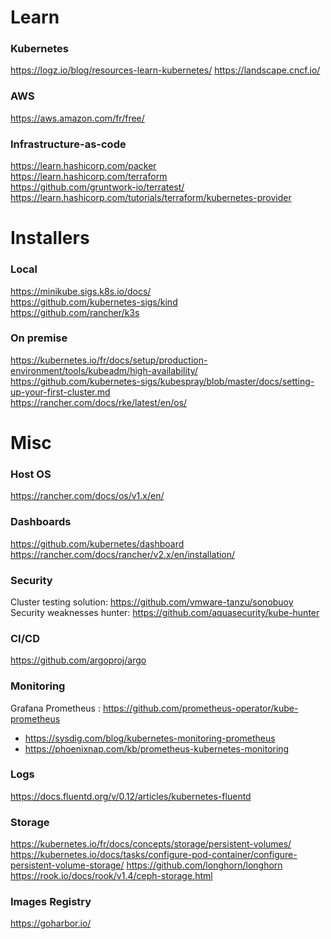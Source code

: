 # Learn

### Kubernetes
https://logz.io/blog/resources-learn-kubernetes/
https://landscape.cncf.io/

### AWS
https://aws.amazon.com/fr/free/  

### Infrastructure-as-code
https://learn.hashicorp.com/packer  
https://learn.hashicorp.com/terraform  
https://github.com/gruntwork-io/terratest/  
https://learn.hashicorp.com/tutorials/terraform/kubernetes-provider

# Installers

### Local
https://minikube.sigs.k8s.io/docs/  
https://github.com/kubernetes-sigs/kind  
https://github.com/rancher/k3s  

### On premise
https://kubernetes.io/fr/docs/setup/production-environment/tools/kubeadm/high-availability/  
https://github.com/kubernetes-sigs/kubespray/blob/master/docs/setting-up-your-first-cluster.md  
https://rancher.com/docs/rke/latest/en/os/  

# Misc

### Host OS
https://rancher.com/docs/os/v1.x/en/  

### Dashboards
https://github.com/kubernetes/dashboard  
https://rancher.com/docs/rancher/v2.x/en/installation/  

### Security
Cluster testing solution: https://github.com/vmware-tanzu/sonobuoy  
Security weaknesses hunter: https://github.com/aquasecurity/kube-hunter

### CI/CD
https://github.com/argoproj/argo  

### Monitoring
Grafana Prometheus : https://github.com/prometheus-operator/kube-prometheus 

- https://sysdig.com/blog/kubernetes-monitoring-prometheus
- https://phoenixnap.com/kb/prometheus-kubernetes-monitoring

### Logs
https://docs.fluentd.org/v/0.12/articles/kubernetes-fluentd  

### Storage
https://kubernetes.io/fr/docs/concepts/storage/persistent-volumes/
https://kubernetes.io/docs/tasks/configure-pod-container/configure-persistent-volume-storage/
https://github.com/longhorn/longhorn
https://rook.io/docs/rook/v1.4/ceph-storage.html

### Images Registry
https://goharbor.io/
